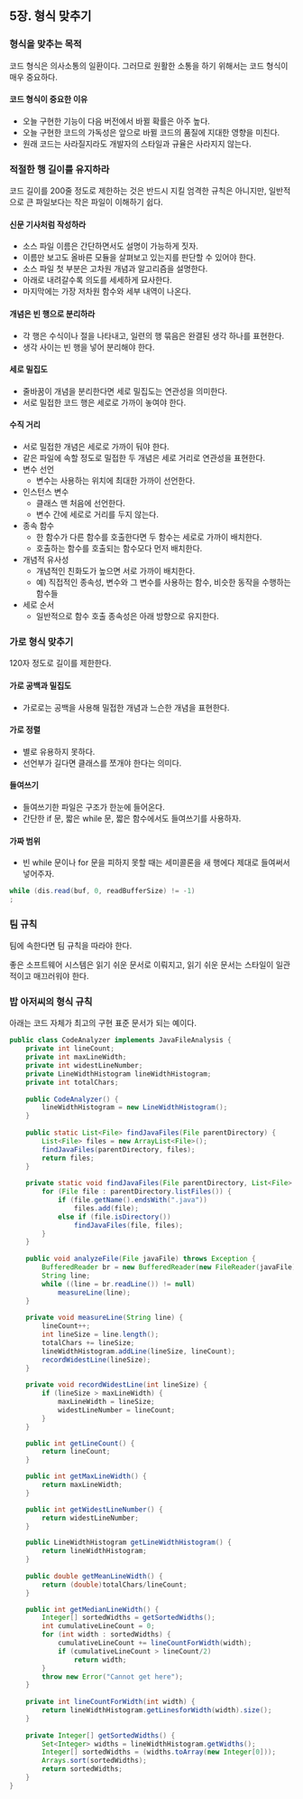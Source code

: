 ## 5장. 형식 맞추기

### 형식을 맞추는 목적
코드 형식은 의사소통의 일환이다. 그러므로 원활한 소통을 하기 위해서는 코드 형식이 매우 중요하다.

#### 코드 형식이 중요한 이유
- 오늘 구현한 기능이 다음 버전에서 바뀔 확률은 아주 높다.
- 오늘 구현한 코드의 가독성은 앞으로 바뀔 코드의 품질에 지대한 영향을 미친다.
- 원래 코드는 사라질지라도 개발자의 스타일과 규율은 사라지지 않는다.

### 적절한 행 길이를 유지하라
코드 길이를 200줄 정도로 제한하는 것은 반드시 지킬 엄격한 규칙은 아니지만,
일반적으로 큰 파일보다는 작은 파일이 이해하기 쉽다.

#### 신문 기사처럼 작성하라
- 소스 파일 이름은 간단하면서도 설명이 가능하게 짓자.
- 이름만 보고도 올바른 모듈을 살펴보고 있는지를 판단할 수 있어야 한다.
- 소스 파일 첫 부분은 고차원 개념과 알고리즘을 설명한다.
- 아래로 내려갈수록 의도를 세세하게 묘사한다.
- 마지막에는 가장 저차원 함수와 세부 내역이 나온다.

#### 개념은 빈 행으로 분리하라
- 각 행은 수식이나 절을 나타내고, 일련의 행 묶음은 완결된 생각 하나를 표현한다.
- 생각 사이는 빈 행을 넣어 분리해야 한다.

#### 세로 밀집도
- 줄바꿈이 개념을 분리한다면 세로 밀집도는 연관성을 의미한다.
- 서로 밀접한 코드 행은 세로로 가까이 놓여야 한다.

#### 수직 거리
- 서로 밀접한 개념은 세로로 가까이 둬야 한다.
- 같은 파일에 속할 정도로 밀접한 두 개념은 세로 거리로 연관성을 표현한다.
- 변수 선언
  - 변수는 사용하는 위치에 최대한 가까이 선언한다.
- 인스턴스 변수
  - 클래스 맨 처음에 선언한다.
  - 변수 간에 세로로 거리를 두지 않는다.
- 종속 함수
  - 한 함수가 다른 함수를 호출한다면 두 함수는 세로로 가까이 배치한다.
  - 호출하는 함수를 호출되는 함수모다 먼저 배치한다.
- 개념적 유사성
  - 개념적인 친화도가 높으면 서로 가까이 배치한다.
  - 예) 직접적인 종속성, 변수와 그 변수를 사용하는 함수, 비슷한 동작을 수행하는 함수들
- 세로 순서
  - 일반적으로 함수 호출 종속성은 아래 방향으로 유지한다.
  
### 가로 형식 맞추기
120자 정도로 길이를 제한한다.

#### 가로 공백과 밀집도
- 가로로는 공백을 사용해 밀접한 개념과 느슨한 개념을 표현한다.

#### 가로 정렬
- 별로 유용하지 못하다.
- 선언부가 길다면 클래스를 쪼개야 한다는 의미다.

#### 들여쓰기
- 들여쓰기한 파일은 구조가 한눈에 들어온다.
- 간단한 if 문, 짧은 while 문, 짧은 함수에서도 들여쓰기를 사용하자.

#### 가짜 범위
- 빈 while 문이나 for 문을 피하지 못할 때는 세미콜론을 새 행에다 제대로 들여써서 넣어주자.
```java
while (dis.read(buf, 0, readBufferSize) != -1)
;
```

### 팀 규칙
팀에 속한다면 팀 규칙을 따라야 한다.

좋은 소프트웨어 시스템은 읽기 쉬운 문서로 이뤄지고, 읽기 쉬운 문서는 스타일이 일관적이고 매끄러워야 한다.

### 밥 아저씨의 형식 규칙
아래는 코드 자체가 최고의 구현 표준 문서가 되는 예이다.

```java
public class CodeAnalyzer implements JavaFileAnalysis { 
	private int lineCount;
	private int maxLineWidth;
	private int widestLineNumber;
	private LineWidthHistogram lineWidthHistogram; 
	private int totalChars;
	
	public CodeAnalyzer() {
		lineWidthHistogram = new LineWidthHistogram();
	}
	
	public static List<File> findJavaFiles(File parentDirectory) { 
		List<File> files = new ArrayList<File>(); 
		findJavaFiles(parentDirectory, files);
		return files;
	}
	
	private static void findJavaFiles(File parentDirectory, List<File> files) {
		for (File file : parentDirectory.listFiles()) {
			if (file.getName().endsWith(".java")) 
				files.add(file);
			else if (file.isDirectory()) 
				findJavaFiles(file, files);
		} 
	}
	
	public void analyzeFile(File javaFile) throws Exception { 
		BufferedReader br = new BufferedReader(new FileReader(javaFile)); 
		String line;
		while ((line = br.readLine()) != null)
			measureLine(line); 
	}
	
	private void measureLine(String line) { 
		lineCount++;
		int lineSize = line.length();
		totalChars += lineSize; 
		lineWidthHistogram.addLine(lineSize, lineCount);
		recordWidestLine(lineSize);
	}
	
	private void recordWidestLine(int lineSize) { 
		if (lineSize > maxLineWidth) {
			maxLineWidth = lineSize;
			widestLineNumber = lineCount; 
		}
	}

	public int getLineCount() { 
		return lineCount;
	}

	public int getMaxLineWidth() { 
		return maxLineWidth;
	}

	public int getWidestLineNumber() { 
		return widestLineNumber;
	}

	public LineWidthHistogram getLineWidthHistogram() {
		return lineWidthHistogram;
	}
	
	public double getMeanLineWidth() { 
		return (double)totalChars/lineCount;
	}

	public int getMedianLineWidth() {
		Integer[] sortedWidths = getSortedWidths(); 
		int cumulativeLineCount = 0;
		for (int width : sortedWidths) {
			cumulativeLineCount += lineCountForWidth(width); 
			if (cumulativeLineCount > lineCount/2)
				return width;
		}
		throw new Error("Cannot get here"); 
	}
	
	private int lineCountForWidth(int width) {
		return lineWidthHistogram.getLinesforWidth(width).size();
	}
	
	private Integer[] getSortedWidths() {
		Set<Integer> widths = lineWidthHistogram.getWidths(); 
		Integer[] sortedWidths = (widths.toArray(new Integer[0])); 
		Arrays.sort(sortedWidths);
		return sortedWidths;
	} 
}
```